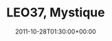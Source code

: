 ---
templateKey: event
guid: 08967551-6eab-11ea-99c5-002590d1d1b0
date: 2011-10-28T01:30:00+00:00
eventTime: '1:30am'
title: LEO37, Mystique
artist: LEO37
city: Taipei
venue: Mystique
group: LEO37
---